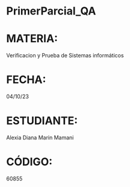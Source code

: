 # PrimerParcial_QA
# MATERIA:
Verificacion y Prueba de Sistemas informáticos
# FECHA: 
04/10/23
# ESTUDIANTE: 
Alexia Diana Marin Mamani
# CÓDIGO: 
60855

